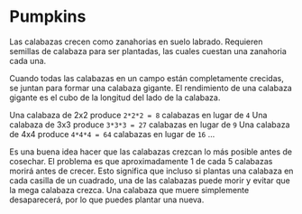 # Pumpkins
Las calabazas crecen como zanahorias en suelo labrado. Requieren semillas de calabaza para ser plantadas, las cuales cuestan una zanahoria cada una.

Cuando todas las calabazas en un campo están completamente crecidas, se juntan para formar una calabaza gigante. El rendimiento de una calabaza gigante es el cubo de la longitud del lado de la calabaza.

Una calabaza de 2x2 produce `2*2*2 = 8` calabazas en lugar de `4`
Una calabaza de 3x3 produce `3*3*3 = 27` calabazas en lugar de `9`
Una calabaza de 4x4 produce `4*4*4 = 64` calabazas en lugar de `16`
...

Es una buena idea hacer que las calabazas crezcan lo más posible antes de cosechar. El problema es que aproximadamente 1 de cada 5 calabazas morirá antes de crecer. Esto significa que incluso si plantas una calabaza en cada casilla de un cuadrado, una de las calabazas puede morir y evitar que la mega calabaza crezca. Una calabaza que muere simplemente desaparecerá, por lo que puedes plantar una nueva.
